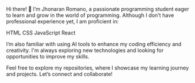 Hi there! 👋
I’m Jhonaran Romano, a passionate programming student eager to learn and grow in the world of programming. Although I don’t have professional experience yet, I am proficient in:

HTML
CSS
JavaScript
React

I’m also familiar with using AI tools to enhance my coding efficiency and creativity. I'm always exploring new technologies and looking for opportunities to improve my skills.

Feel free to explore my repositories, where I showcase my learning journey and projects. Let’s connect and collaborate!
